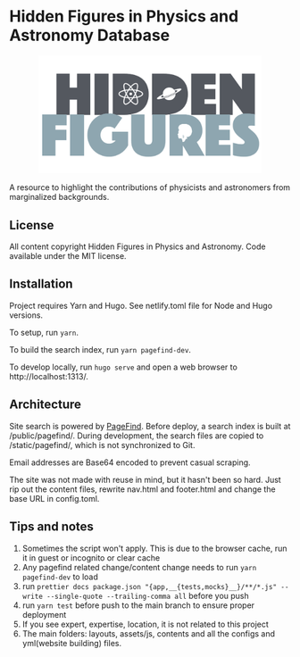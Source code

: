 # Hidden Figures in Physics and Astronomy Database

<p align="center">
  <img src="assets/img/logos/hiddenfigs_logo.png" alt="Hidden Figures" width="400"/>
</p>

A resource to highlight the contributions of physicists and astronomers from marginalized backgrounds.

## License

All content copyright Hidden Figures in Physics and Astronomy. Code available under the MIT license.

## Installation

Project requires Yarn and Hugo. See netlify.toml file for Node and Hugo versions.

To setup, run `yarn`.

To build the search index, run `yarn pagefind-dev`.

To develop locally, run `hugo serve` and open a web browser to http://localhost:1313/.

## Architecture

Site search is powered by [PageFind](https://pagefind.app/). Before deploy, a search index is built at /public/pagefind/. During development, the search files are copied to /static/pagefind/, which is not synchronized to Git.

Email addresses are Base64 encoded to prevent casual scraping.

The site was not made with reuse in mind, but it hasn't been so hard. Just rip out the content files, rewrite nav.html and footer.html and change the base URL in config.toml.

## Tips and notes

1. Sometimes the script won't apply. This is due to the browser cache, run it in guest or incognito or clear cache
2. Any pagefind related change/content change needs to run `yarn pagefind-dev` to load
3. run `prettier docs package.json "{app,__{tests,mocks}__}/**/*.js" --write --single-quote --trailing-comma all` before you push
4. run `yarn test` before push to the main branch to ensure proper deployment
5. If you see expert, expertise, location, it is not related to this project
6. The main folders: layouts, assets/js, contents and all the configs and yml(website building) files.
